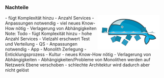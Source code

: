 ### <i class="fa fa-minus-circle" aria-hidden="true"></i> Nachteile
<div style="text-align: left; float: left; width: 60%">
- <!-- .element: class="fragment" -->fügt Komplexität hinzu
- <!-- .element: class="fragment" -->Anzahl Services
- <!-- .element: class="fragment" -->Anpassungen notwendig
- <!-- .element: class="fragment" -->viel neues Know-How nötig
- <!-- .element: class="fragment" -->Verlagerung von Abhängigkeiten
</div>
<div style="text-align: right; float: right;  width: 40%">
    <img width="500px" src="/media/docker-dead.svg " style="border: none; background: none; box-shadow: none" />
</div>
Note:
Todo
- fügt Komplexität hinzu
- hohe Anzahl Services
  - Vielzahl erschwert Test und Verteilung
  - QS
- Anpassungen notwendig
  - App - Monolith Zerlegung
  - Enticklungsprozess
  - Kultur
- neues Know-How nötig
- Verlagerung von Abhängigkeiten
- Abhängigkeiten/Probleme von Monolithen werden auf Netzwerk Ebene verschoben
- schlechte Architektur wird dadurch aber nicht gelöst
